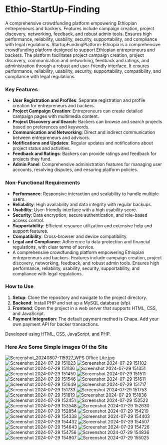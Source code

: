 # Ethio-StartUp-Finding
A comprehensive crowdfunding platform empowering Ethiopian entrepreneurs and backers. Features include campaign creation, project discovery, networking, feedback, and robust admin tools. Ensures high performance, reliability, usability, security, supportability, and compliance with legal regulations.
StartupFundingPlatform-Ethiopia is a comprehensive crowdfunding platform designed to support Ethiopian entrepreneurs and backers. The platform facilitates project campaign creation, project discovery, communication and networking, feedback and ratings, and administration through a robust and user-friendly interface. It ensures performance, reliability, usability, security, supportability, compatibility, and compliance with legal regulations.

### Key Features
- **User Registration and Profiles**: Separate registration and profile creation for entrepreneurs and backers.
- **Project Campaign Creation**: Entrepreneurs can create detailed campaign pages with multimedia content.
- **Project Discovery and Search**: Backers can browse and search projects based on preferences and keywords.
- **Communication and Networking**: Direct and indirect communication between entrepreneurs and advisors.
- **Notifications and Updates**: Regular updates and notifications about project status and activities.
- **Feedback and Ratings**: Backers can provide ratings and feedback for projects they fund.
- **Admin Panel**: Comprehensive administration features for managing user accounts, resolving disputes, and ensuring platform policies.

### Non-Functional Requirements
- **Performance**: Responsive interaction and scalability to handle multiple users.
- **Reliability**: High availability and data integrity with regular backups.
- **Usability**: User-friendly interface with a high usability score.
- **Security**: Data encryption, secure authentication, and role-based access control.
- **Supportability**: Efficient resource utilization and extensive help and support features.
- **Compatibility**: Cross-browser and device compatibility.
- **Legal and Compliance**: Adherence to data protection and financial regulations, with clear terms of service.
- A comprehensive crowdfunding platform empowering Ethiopian entrepreneurs and backers. Features include campaign creation, project discovery, networking, feedback, and robust admin tools. Ensures high performance, reliability, usability, security, supportability, and compliance with legal regulations.

### How to Use
1. **Setup**: Clone the repository and navigate to the project directory.
2. **Backend**: Install PHP and set up a MySQL database (sfp).
3. **Frontend**: Open the project in a web server that supports HTML, CSS, and JavaScript.
4. **Payment Integration**: The default payment method is Chapa. Add your own payment API for backer transactions.

Developed using HTML, CSS, JavaScript, and PHP.
### Here Are Some Simple images Of the Site 
![Screenshot_20240807-115927_WPS Office Lite.jpg](https://github.com/user-attachments/assets/9a24db9f-2fbf-46d7-89ca-dbbe3f31cc7d)
![Screenshot 2024-07-29 151023](https://github.com/user-attachments/assets/8ef07401-42a7-44e7-8162-aea7f1e8e1f5)
![Screenshot 2024-07-29 151102](https://github.com/user-attachments/assets/4c5f413c-6448-4fab-ab73-a5f34badff43)
![Screenshot 2024-07-29 151136](https://github.com/user-attachments/assets/c6307031-b1f6-4916-a8b4-eaa15c6877f9)
![Screenshot 2024-07-29 151351](https://github.com/user-attachments/assets/a6b911ff-a199-4633-8a3f-b0fe43c383f7)
![Screenshot 2024-07-29 151450](https://github.com/user-attachments/assets/8746217b-fc61-4735-af2f-87fc6926bb37)
![Screenshot 2024-07-29 151511](https://github.com/user-attachments/assets/f7afefb1-37cd-4fbc-a3d2-eaa94149ac34)
![Screenshot 2024-07-29 151546](https://github.com/user-attachments/assets/638e040b-99ed-4fb3-96d2-399908f053bc)
![Screenshot 2024-07-29 151611](https://github.com/user-attachments/assets/890ba55b-f576-4942-a225-fc0ce35bebd9)
![Screenshot 2024-07-29 151649](https://github.com/user-attachments/assets/10cb65a6-1e89-4f61-b307-7fe2a8eb4c8c)
![Screenshot 2024-07-29 151717](https://github.com/user-attachments/assets/35ab4791-bf24-4ce7-bb3b-8af1070aa65a)
![Screenshot 2024-07-29 151733](https://github.com/user-attachments/assets/ca72734b-7369-42d8-a0cc-86d19fd08bfd)
![Screenshot 2024-07-29 151753](https://github.com/user-attachments/assets/97cbc302-57a3-4cea-a217-4fa82f8abfb7)
![Screenshot 2024-07-29 151819](https://github.com/user-attachments/assets/321dfc3c-8acd-4526-84ef-5c600f1981e3)
![Screenshot 2024-07-29 151836](https://github.com/user-attachments/assets/956fe863-fd81-41a4-9074-829240498288)
![Screenshot 2024-07-29 152451](https://github.com/user-attachments/assets/99f2b5f7-2798-4a65-81fd-e4cce49bee56)
![Screenshot 2024-07-29 152522](https://github.com/user-attachments/assets/06599148-bfaa-4276-af8e-a33dee49d613)
![Screenshot 2024-07-29 152548](https://github.com/user-attachments/assets/8f137345-44ad-4202-b612-6814b485d7ce)
![Screenshot 2024-07-29 152630](https://github.com/user-attachments/assets/d24b8a15-1811-4068-bc1b-f8c6f1293423)
![Screenshot 2024-07-29 152854](https://github.com/user-attachments/assets/5deb12dd-d9c4-4f34-afba-2b99a1c3aebb)
![Screenshot 2024-07-29 154219](https://github.com/user-attachments/assets/020badea-d62e-48d0-812b-def5e6d2f78c)
![Screenshot 2024-07-29 154338](https://github.com/user-attachments/assets/ee1fee3b-11c6-48d0-9a07-fc140ec70cd7)
![Screenshot 2024-07-29 154403](https://github.com/user-attachments/assets/59816009-2a33-4ced-a955-534eea4a28ce)
![Screenshot 2024-07-29 154432](https://github.com/user-attachments/assets/dbeb698c-70e3-4a58-ad58-684a43fb606a)
![Screenshot 2024-07-29 154507](https://github.com/user-attachments/assets/cf3b962e-3b70-4f43-9701-4f9531307865)
![Screenshot 2024-07-29 154643](https://github.com/user-attachments/assets/8451223c-6afe-4d4c-8496-c7f4857fc607)
![Screenshot 2024-07-29 154726](https://github.com/user-attachments/assets/052b9e1b-292e-4346-b7d5-a26c3b4dc20e)
![Screenshot 2024-07-29 154756](https://github.com/user-attachments/assets/4ec93ad6-fd00-4a67-99a2-feac77f1de4f)
![Screenshot 2024-07-29 154836](https://github.com/user-attachments/assets/25fc8921-635c-4c21-97e7-472fe5f13155)
![Screenshot 2024-07-29 154907](https://github.com/user-attachments/assets/aa97daff-7161-4e2c-a828-b082e2dfbdcb)
![Screenshot 2024-07-29 155025](https://github.com/user-attachments/assets/c06d310f-fe8c-41cb-8582-48b08d4eec5f)



